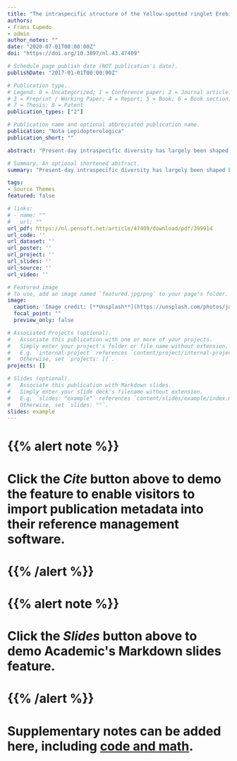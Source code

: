 ```yaml
---
title: "The intraspecific structure of the Yellow-spotted ringlet Erebia manto (Denis & Schiffermüller, [1775]), with special reference to the bubastis group: an integration of morphology, allozyme and mtDNA data (Lepidoptera, Nymphalidae, Satyrinae)"
authors:
- Frans Cupedo
- admin
author_notes: ""
date: "2020-07-01T00:00:00Z"
doi: "https://doi.org/10.3897/nl.43.47409"

# Schedule page publish date (NOT publication's date).
publishDate: "2017-01-01T00:00:00Z"

# Publication type.
# Legend: 0 = Uncategorized; 1 = Conference paper; 2 = Journal article;
# 3 = Preprint / Working Paper; 4 = Report; 5 = Book; 6 = Book section;
# 7 = Thesis; 8 = Patent
publication_types: ["2"]

# Publication name and optional abbreviated publication name.
publication: "Nota Lepidopterologica"
publication_short: ""

abstract: "Present-day intraspecific diversity has largely been shaped by previous climatic events, but the spatial and temporal scales of differentiation processes in most species remain to be clarified. In Europe, the Pleistocene glacial cycles have generated population structures that remain especially evident in montane taxa. The intraspecific variation of the European subalpine Yellow-spotted Ringlet, Erebia manto (Denis & Schiffermüller, [1775]), shows a hierarchical, two-level structure that allows us to study intermediate stages of speciation. Morphologically, three subspecies clusters have been described in this butterfly: the manto, bubas- tis and vogesiaca type. An allozyme study previously revealed two genetic lineages within the manto type, and two within the vogesiaca type, but lacked bubastis representatives. To further our knowledge of the intra- specific structure of E. manto, we sampled all known and presumed intraspecific groups and sequenced 1,496 base pairs of the mitochondrial gene COI for 152 specimens from 15 localities. A median joining haplotype network, based on 40 parsimony informative sites, confirmed the four allozyme based lineages. The bubastis type was acknowledged as a fifth genetic lineage, replacing the manto type populations in the southern part of the western Alps, and separated from it by a well-known zoogeographic borderline. We discuss how the present-day distributions, genetic relationships and timing of the differentiations align."

# Summary. An optional shortened abstract.
summary: "Present-day intraspecific diversity has largely been shaped by previous climatic events, but the spatial and temporal scales of differentiation processes in most species remain to be clarified. In Europe, the Pleistocene glacial cycles have generated population structures that remain especially evident in montane taxa."

tags:
- Source Themes
featured: false

# links:
# - name: ""
#   url: ""
url_pdf: https://nl.pensoft.net/article/47409/download/pdf/399914
url_code: ''
url_dataset: ''
url_poster: ''
url_project: ''
url_slides: ''
url_source: ''
url_video: ''

# Featured image
# To use, add an image named `featured.jpg/png` to your page's folder. 
image:
  caption: 'Image credit: [**Unsplash**](https://unsplash.com/photos/jdD8gXaTZsc)'
  focal_point: ""
  preview_only: false

# Associated Projects (optional).
#   Associate this publication with one or more of your projects.
#   Simply enter your project's folder or file name without extension.
#   E.g. `internal-project` references `content/project/internal-project/index.md`.
#   Otherwise, set `projects: []`.
projects: []

# Slides (optional).
#   Associate this publication with Markdown slides.
#   Simply enter your slide deck's filename without extension.
#   E.g. `slides: "example"` references `content/slides/example/index.md`.
#   Otherwise, set `slides: ""`.
slides: example
---
```


# {{% alert note %}}
# Click the *Cite* button above to demo the feature to enable visitors to import publication metadata into their reference management software.
# {{% /alert %}}

# {{% alert note %}}
# Click the *Slides* button above to demo Academic's Markdown slides feature.
# {{% /alert %}}

# Supplementary notes can be added here, including [code and math](https://sourcethemes.com/academic/docs/writing-markdown-latex/).
